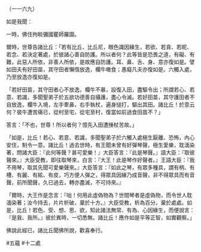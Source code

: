 （一一六九）

如是我聞：

一時，佛住拘睒彌國瞿師羅園。

爾時，世尊告諸比丘：「若有比丘、比丘尼，眼色識因緣生，若欲、若貪、若昵、若念、若決定著處，於彼諸心善自防護。所以者何？此等皆是恐畏之道，有礙、有難，此惡人所依，非善人所依，是故應自防護。耳、鼻、舌、身、意亦復如是。譬如田夫有好田苗，其守田者懶惰放逸，欄牛噉食；愚癡凡夫亦復如是。六觸入處，乃至放逸亦復如是。

「若好田苗，其守田者心不放逸，欄牛不暴，設復入田，盡驅令出；所謂若心、若意、若識，多聞聖弟子於五欲功德善自攝護，盡心令滅。若好田苗，其守護田者不自放逸，欄牛入境，左手牽鼻，右手執杖，遍身搥打，驅出其田。諸比丘！於意云何？彼牛遭苦痛已，從村至宅，從宅至村，復當如前過食田苗不？」

答言：「不也，世尊！所以者何？憶先入田遭捶杖苦故。」

「如是，比丘！若心、若意、若識，多聞聖弟子於六觸入處極生厭離、恐怖，內心安住，制令一意。諸比丘！過去世時，有王聞未曾有好彈琴聲，極生愛樂，耽湎染著，問諸大臣：『此何等聲？甚可愛樂！』大臣答言：『此是琴聲。』語大臣：『取彼聲來。』大臣受教，即往取琴來，白言：『大王！此是琴作好聲者。』王語大臣：『我不用琴，取其先聞可愛樂聲來。』大臣答言：『如此之琴，有眾多種具，謂有柄、有槽、有麗、有絃、有皮，巧方便人彈之，得眾具因緣乃成音聲，非不得眾具而有音聲，前所聞聲，久已過去，轉亦盡滅，不可持來。』

「爾時，大王作是念言：『咄！何用此虛偽物為？世間琴者是虛偽物，而令世人耽湎染著；汝今持去，片片析破，棄於十方。』大臣受教，析為百分，棄於處處。如是，比丘！若色、受、想、思、欲，知此諸法無常、有為、心因緣生，而便說言：『是我、我所。』彼於異時，一切悉無。諸比丘！應作如是平等正智，如實觀察。」

佛說此經已，諸比丘聞佛所說，歡喜奉行。



#五蘊
#十二處
